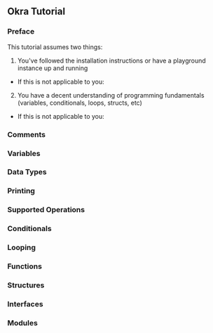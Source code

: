 ## Okra Tutorial


### Preface
This tutorial assumes two things:
1. You've followed the installation instructions or have a playground instance up and running
- If this is not applicable to you:
2. You have a decent understanding of programming fundamentals (variables, conditionals, loops, structs, etc)
- If this is not applicable to you: 


### Comments


### Variables


### Data Types


### Printing


### Supported Operations


### Conditionals


### Looping


### Functions


### Structures


### Interfaces


### Modules



